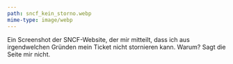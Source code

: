 ```yaml
---
path: sncf_kein_storno.webp
mime-type: image/webp
---
```


Ein Screenshot der SNCF-Website, der mir mitteilt, dass ich aus irgendwelchen Gründen mein Ticket nicht stornieren kann. Warum? Sagt die Seite mir nicht.
